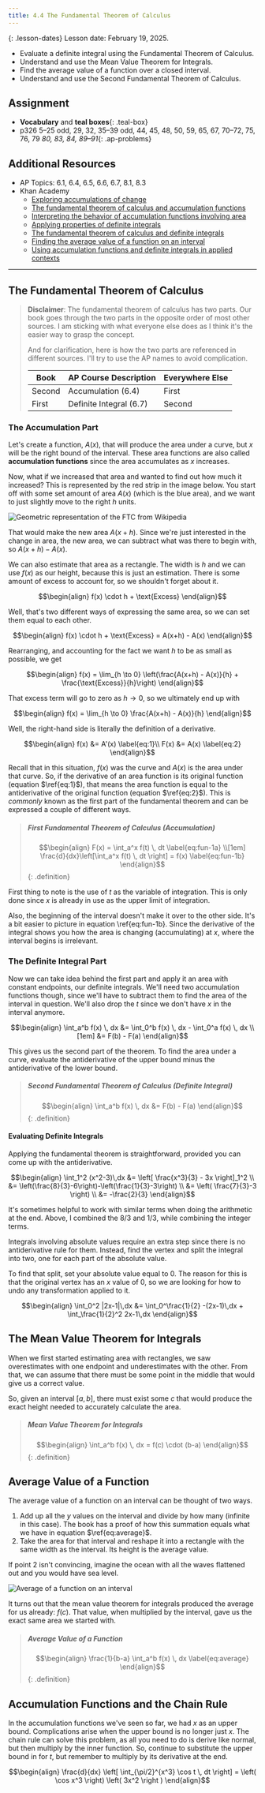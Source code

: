 ```yaml
---
title: 4.4 The Fundamental Theorem of Calculus
---
```


{: .lesson-dates}
Lesson date: February 19, 2025.

- Evaluate a definite integral using the Fundamental Theorem of Calculus.
- Understand and use the Mean Value Theorem for Integrals.
- Find the average value of a function over a closed interval.
- Understand and use the Second Fundamental Theorem of Calculus.

## Assignment

- **Vocabulary** and **teal boxes**{: .teal-box}
- p326 5–25 odd, 29, 32, 35–39 odd, 44, 45, 48, 50, 59, 65, 67, 70–72, 75, 76, 79 *80, 83, 84, 89–91*{: .ap-problems}

## Additional Resources

- AP Topics: 6.1, 6.4, 6.5, 6.6, 6.7, 8.1, 8.3
- Khan Academy
  - [Exploring accumulations of change](https://www.khanacademy.org/math/ap-calculus-ab/ab-integration-new/ab-6-1/v/introduction-to-integral-calculus)
  - [The fundamental theorem of calculus and accumulation functions](https://www.khanacademy.org/math/ap-calculus-ab/ab-integration-new/ab-6-4/v/fundamental-theorem-of-calculus)
  - [Interpreting the behavior of accumulation functions involving area](https://www.khanacademy.org/math/ap-calculus-ab/ab-integration-new/ab-6-5/v/interpreting-behavior-of-antiderivative)
  - [Applying properties of definite integrals](https://www.khanacademy.org/math/ap-calculus-ab/ab-integration-new/ab-6-6/v/negative-definite-integrals)
  - [The fundamental theorem of calculus and definite integrals](https://www.khanacademy.org/math/ap-calculus-ab/ab-integration-new/ab-6-7/v/connecting-the-first-and-second-fundamental-theorems-of-calculus)
  - [Finding the average value of a function on an interval](https://www.khanacademy.org/math/ap-calculus-ab/ab-applications-of-integration-new/ab-8-1/v/average-function-value-closed-interval)
  - [Using accumulation functions and definite integrals in applied contexts](https://www.khanacademy.org/math/ap-calculus-ab/ab-applications-of-integration-new/ab-8-3/v/area-under-rate-net-change)

---

## The Fundamental Theorem of Calculus

> **Disclaimer**: The fundamental theorem of calculus has two parts. Our book goes through the two parts in the opposite order of most other sources. I am sticking with what everyone else does as I think it's the easier way to grasp the concept.
>
> And for clarification, here is how the two parts are referenced in different sources. I'll try to use the AP names to avoid complication.
>
> | Book   | AP Course Description   | Everywhere Else |
> | ------ | ----------------------- | --------------- |
> | Second | Accumulation (6.4)      | First           |
> | First  | Definite Integral (6.7) | Second          |

### The Accumulation Part

Let's create a function, $A(x)$, that will produce the area under a curve, but $x$ will be the right bound of the interval. These area functions are also called **accumulation functions** since the area accumulates as $x$ increases.

Now, what if we increased that area and wanted to find out how much it increased? This is represented by the red strip in the image below. You start off with some set amount of area $A(x)$ (which is the blue area), and we want to just slightly move to the right $h$ units.

![Geometric representation of the FTC from Wikipedia](./img/4.4-figure-1.png)

That would make the new area $A(x+h)$. Since we're just interested in the change in area, the new area, we can subtract what was there to begin with, so $A(x+h) - A(x)$.

We can also estimate that area as a rectangle. The width is $h$ and we can use $f(x)$ as our height, because this is just an estimation. There is some amount of excess to account for, so we shouldn't forget about it.

$$\begin{align}
f(x) \cdot h + \text{Excess}
\end{align}$$

Well, that's two different ways of expressing the same area, so we can set them equal to each other.

$$\begin{align}
f(x) \cdot h + \text{Excess} = A(x+h) - A(x)
\end{align}$$

Rearranging, and accounting for the fact we want $h$ to be as small as possible, we get

$$\begin{align}
f(x) = \lim_{h \to 0} \left(\frac{A(x+h) - A(x)}{h} + \frac{\text{Excess}}{h}\right)
\end{align}$$

That excess term will go to zero as $h \to 0$, so we ultimately end up with

$$\begin{align}
f(x) = \lim_{h \to 0} \frac{A(x+h) - A(x)}{h}
\end{align}$$

Well, the right-hand side is literally the definition of a derivative.

$$\begin{align}
f(x) &= A'(x) \label{eq:1}\\
F(x) &= A(x) \label{eq:2}
\end{align}$$

Recall that in this situation, $f(x)$ was the curve and $A(x)$ is the area under that curve. So, if the derivative of an area function is its original function (equation $\ref{eq:1}$), that means the area function is equal to the antiderivative of the original function (equation $\ref{eq:2}$). This is *commonly* known as the first part of the fundamental theorem and can be expressed a couple of different ways.

> ##### First Fundamental Theorem of Calculus (Accumulation)
>
> $$\begin{align}
> F(x) = \int_a^x f(t) \, dt \label{eq:fun-1a} \\[1em]
> \frac{d}{dx}\left[\int_a^x f(t) \, dt \right] = f(x) \label{eq:fun-1b}
> \end{align}$$
{: .definition}

First thing to note is the use of $t$ as the variable of integration. This is only done since $x$ is already in use as the upper limit of integration.

Also, the beginning of the interval doesn't make it over to the other side. It's a bit easier to picture in equation \ref{eq:fun-1b}. Since the derivative of the integral shows you how the area is changing (accumulating) at $x$, where the interval begins is irrelevant.

### The Definite Integral Part

Now we can take idea behind the first part and apply it an area with constant endpoints, our definite integrals. We'll need two accumulation functions though, since we'll have to subtract them to find the area of the interval in question. We'll also drop the $t$ since we don't have $x$ in the interval anymore.

$$\begin{align}
\int_a^b f(x) \, dx &= \int_0^b f(x) \, dx - \int_0^a f(x) \, dx \\[1em]
                    &= F(b) - F(a)
\end{align}$$

This gives us the second part of the theorem. To find the area under a curve, evaluate the antiderivative of the upper bound minus the antiderivative of the lower bound.

> ##### Second Fundamental Theorem of Calculus (Definite Integral)
>
> $$\begin{align}
> \int_a^b f(x) \, dx &= F(b) - F(a)
> \end{align}$$
{: .definition}

#### Evaluating Definite Integrals

Applying the fundamental theorem is straightforward, provided you can come up with the antiderivative.

$$\begin{align}
\int_1^2 (x^2-3)\,dx &= \left[ \frac{x^3}{3} - 3x \right]_1^2 \\
                     &= \left(\frac{8}{3}-6\right)-\left(\frac{1}{3}-3\right) \\
                     &= \left( \frac{7}{3}-3 \right) \\
                     &= -\frac{2}{3}
\end{align}$$

It's sometimes helpful to work with similar terms when doing the arithmetic at the end. Above, I combined the $8/3$ and $1/3$, while combining the integer terms.

Integrals involving absolute values require an extra step since there is no antiderivative rule for them. Instead, find the vertex and split the integral into two, one for each part of the absolute value.

To find that split, set your absolute value equal to $0$. The reason for this is that the original vertex has an $x$ value of $0$, so we are looking for how to undo any transformation applied to it.

$$\begin{align}
\int_0^2 |2x-1|\,dx &= \int_0^\frac{1}{2} -(2x-1)\,dx + \int_\frac{1}{2}^2 2x-1\,dx
\end{align}$$

## The Mean Value Theorem for Integrals

When we first started estimating area with rectangles, we saw overestimates with one endpoint and underestimates with the other. From that, we can assume that there must be some point in the middle that would give us a correct value.

So, given an interval $[a,b]$, there must exist some $c$ that would produce the exact height needed to accurately calculate the area.

> ##### Mean Value Theorem for Integrals
>
> $$\begin{align}
> \int_a^b f(x) \, dx = f(c) \cdot (b-a)
> \end{align}$$
{: .definition}

## Average Value of a Function

The average value of a function on an interval can be thought of two ways.

1. Add up all the $y$ values on the interval and divide by how many (infinite in this case). The book has a proof of how this summation equals what we have in equation $\ref{eq:average}$.
2. Take the area for that interval and reshape it into a rectangle with the same width as the interval. Its height is the average value.

If point 2 isn't convincing, imagine the ocean with all the waves flattened out and you would have sea level.

![Average of a function on an interval](./img/4.4-average.png)

It turns out that the mean value theorem for integrals produced the average for us already: $f(c)$. That value, when multiplied by the interval, gave us the exact same area we started with.

> ##### Average Value of a Function
>
> $$\begin{align}
> \frac{1}{b-a} \int_a^b f(x) \, dx \label{eq:average}
> \end{align}$$
{: .definition}

## Accumulation Functions and the Chain Rule

In the accumulation functions we've seen so far, we had $x$ as an upper bound. Complications arise when the upper bound is no longer just $x$. The chain rule can solve this problem, as all you need to do is derive like normal, but then multiply by the inner function. So, continue to substitute the upper bound in for $t$, but remember to multiply by its derivative at the end.

$$\begin{align}
\frac{d}{dx} \left[ \int_{\pi/2}^{x^3} \cos t \, dt \right] = \left( \cos x^3 \right) \left( 3x^2 \right )
\end{align}$$
